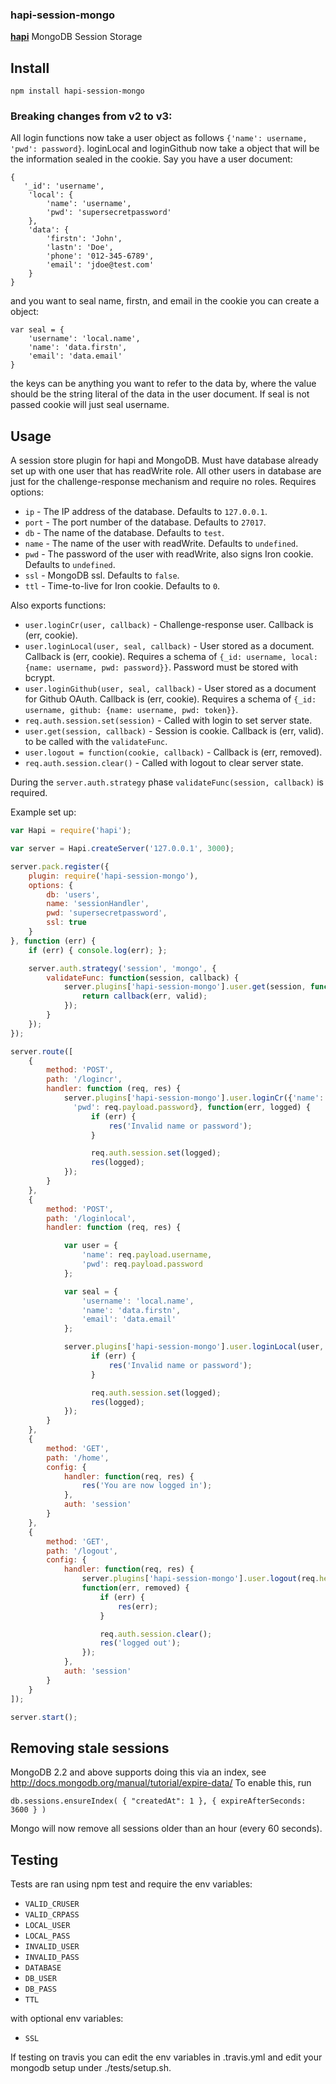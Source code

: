### hapi-session-mongo

[**hapi**](https://github.com/hapijs/hapi) MongoDB Session Storage

## Install

`npm install hapi-session-mongo`

### Breaking changes from v2 to v3:

All login functions now take a user object as follows `{'name': username, 'pwd': password}`.
loginLocal and loginGithub now take a object that will be the information sealed in the cookie.
Say you have a user document:

```
{
   '_id': 'username',
    'local': {
        'name': 'username',
        'pwd': 'supersecretpassword'
    },
    'data': {
        'firstn': 'John',
        'lastn': 'Doe',
        'phone': '012-345-6789',
        'email': 'jdoe@test.com'
    } 
}
```
and you want to seal name, firstn, and email in the cookie you can create a object:

```
var seal = {
    'username': 'local.name',
    'name': 'data.firstn',
    'email': 'data.email'
}
```
the keys can be anything you want to refer to the data by, where the value should be the string
literal of the data in the user document. If seal is not passed cookie will just seal username.

## Usage

A session store plugin for hapi and MongoDB. Must have database already set up
with one user that has readWrite role. All other users in database are just for
the challenge-response mechanism and require no roles. Requires options:
- `ip` - The IP address of the database. Defaults to `127.0.0.1`.
- `port` - The port number of the database. Defaults to `27017`.
- `db` - The name of the database. Defaults to `test`.
- `name` - The name of the user with readWrite. Defaults to `undefined`.
- `pwd` - The password of the user with readWrite, also signs Iron cookie. Defaults to `undefined`.
- `ssl` - MongoDB ssl. Defaults to `false`.
- `ttl` - Time-to-live for Iron cookie. Defaults to `0`.

Also exports functions:
- `user.loginCr(user, callback)` - Challenge-response user. Callback is (err, cookie).
- `user.loginLocal(user, seal, callback)` - User stored as a document. Callback is (err, cookie). Requires a schema of `{_id: username, local: {name: username, pwd: password}}`. Password must be stored with bcrypt.
- `user.loginGithub(user, seal, callback)` - User stored as a document for Github OAuth. Callback is (err, cookie). Requires a schema of `{_id: username, github: {name: username, pwd: token}}`.
- `req.auth.session.set(session)` - Called with login to set server state.
- `user.get(session, callback)` - Session is cookie. Callback is (err, valid).
    to be called with the `validateFunc`.
- `user.logout = function(cookie, callback)` - Callback is (err, removed).
- `req.auth.session.clear()` - Called with logout to clear server state.

During the `server.auth.strategy` phase `validateFunc(session, callback)` is required.

Example set up:
```javascript
var Hapi = require('hapi');

var server = Hapi.createServer('127.0.0.1', 3000);

server.pack.register({
    plugin: require('hapi-session-mongo'),
    options: {
        db: 'users',
        name: 'sessionHandler',
        pwd: 'supersecretpassword',
        ssl: true
    }
}, function (err) {
    if (err) { console.log(err); };

    server.auth.strategy('session', 'mongo', {
        validateFunc: function(session, callback) {
            server.plugins['hapi-session-mongo'].user.get(session, function(err, valid) {
                return callback(err, valid);
            });
        }
    });
});

server.route([
    {
        method: 'POST',
        path: '/logincr',
        handler: function (req, res) {
            server.plugins['hapi-session-mongo'].user.loginCr({'name': req.payload.username,
              'pwd': req.payload.password}, function(err, logged) {
                  if (err) {
                      res('Invalid name or password');
                  }

                  req.auth.session.set(logged);
                  res(logged);
            });
        }
    },
    {
        method: 'POST',
        path: '/loginlocal',
        handler: function (req, res) {

            var user = {
                'name': req.payload.username,
                'pwd': req.payload.password
            };

            var seal = {
                'username': 'local.name',
                'name': 'data.firstn',
                'email': 'data.email'
            };

            server.plugins['hapi-session-mongo'].user.loginLocal(user, seal, function(err, logged) {
                  if (err) {
                      res('Invalid name or password');
                  }

                  req.auth.session.set(logged);
                  res(logged);
            });
        }
    },
    {
        method: 'GET',
        path: '/home',
        config: {
            handler: function(req, res) {
                res('You are now logged in');
            },
            auth: 'session'
        }
    },
    {
        method: 'GET',
        path: '/logout',
        config: {
            handler: function(req, res) {
                server.plugins['hapi-session-mongo'].user.logout(req.headers['cookie'],
                function(err, removed) {
                    if (err) {
                        res(err);
                    }

                    req.auth.session.clear();
                    res('logged out');
                });
            },
            auth: 'session'
        }
    }
]);

server.start();
```

## Removing stale sessions

MongoDB 2.2 and above supports doing this via an index, see http://docs.mongodb.org/manual/tutorial/expire-data/
To enable this, run

    db.sessions.ensureIndex( { "createdAt": 1 }, { expireAfterSeconds: 3600 } )

Mongo will now remove all sessions older than an hour (every 60 seconds).

## Testing

Tests are ran using npm test and require the env variables:
- `VALID_CRUSER`
- `VALID_CRPASS`
- `LOCAL_USER`
- `LOCAL_PASS`
- `INVALID_USER`
- `INVALID_PASS`
- `DATABASE`
- `DB_USER`
- `DB_PASS`
- `TTL`

with optional env variables:
- `SSL`

If testing on travis you can edit the env variables in .travis.yml and edit your mongodb setup under
./tests/setup.sh.

